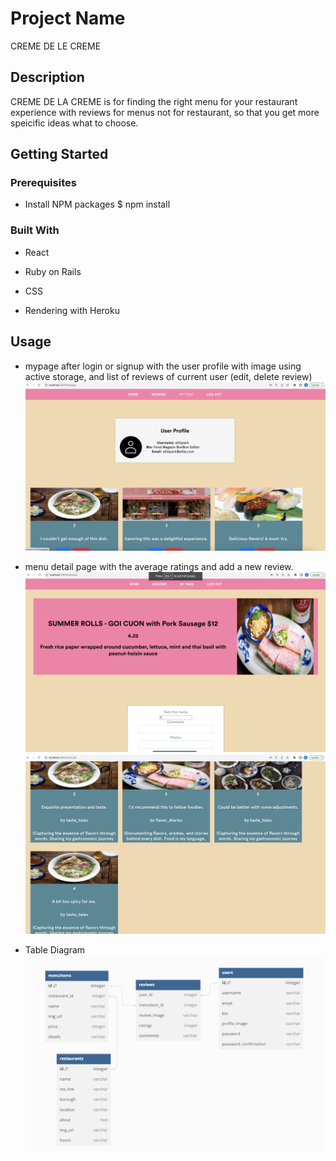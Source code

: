 # Project Name
CREME DE LE CREME
## Description

CREME DE LA CREME is for finding the right menu for your restaurant experience with reviews for menus not  for restaurant, so that you get more speicific ideas what to choose.  
## Getting Started

### Prerequisites

- Install NPM packages $ npm install
### Built With

- React

- Ruby on Rails

- CSS

- Rendering with Heroku 

## Usage
- mypage after login or signup with the user profile with image using active storage, and list of reviews of current user (edit, delete review)
![Local Image](./images/mypage.png)

- menu detail page with the average ratings and add a new review. 
![Local Image](./images/menu1.png)
![Local Image](./images/menu2.png)

- Table Diagram 
![Local Image](./images/table.png)